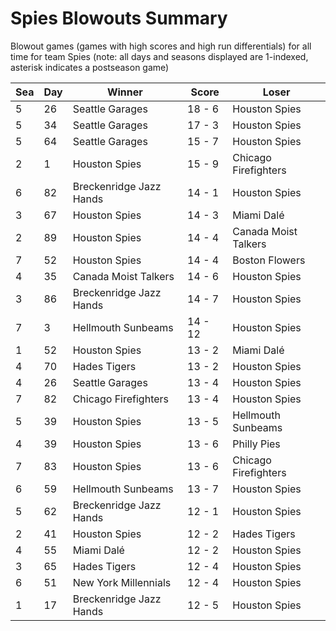 # Spies Blowouts Summary



Blowout games (games with high scores and high run differentials) for all time for team Spies (note: all days and seasons displayed are 1-indexed, asterisk indicates a postseason game)


| Sea | Day | Winner | Score | Loser | 
| ------ |------ |------ |------ |------ |
| 5 | 26 | Seattle Garages | 18 - 6 | Houston Spies | 
| 5 | 34 | Seattle Garages | 17 - 3 | Houston Spies | 
| 5 | 64 | Seattle Garages | 15 - 7 | Houston Spies | 
| 2 | 1 | Houston Spies | 15 - 9 | Chicago Firefighters | 
| 6 | 82 | Breckenridge Jazz Hands | 14 - 1 | Houston Spies | 
| 3 | 67 | Houston Spies | 14 - 3 | Miami Dalé | 
| 2 | 89 | Houston Spies | 14 - 4 | Canada Moist Talkers | 
| 7 | 52 | Houston Spies | 14 - 4 | Boston Flowers | 
| 4 | 35 | Canada Moist Talkers | 14 - 6 | Houston Spies | 
| 3 | 86 | Breckenridge Jazz Hands | 14 - 7 | Houston Spies | 
| 7 | 3 | Hellmouth Sunbeams | 14 - 12 | Houston Spies | 
| 1 | 52 | Houston Spies | 13 - 2 | Miami Dalé | 
| 4 | 70 | Hades Tigers | 13 - 2 | Houston Spies | 
| 4 | 26 | Seattle Garages | 13 - 4 | Houston Spies | 
| 7 | 82 | Chicago Firefighters | 13 - 4 | Houston Spies | 
| 5 | 39 | Houston Spies | 13 - 5 | Hellmouth Sunbeams | 
| 4 | 39 | Houston Spies | 13 - 6 | Philly Pies | 
| 7 | 83 | Houston Spies | 13 - 6 | Chicago Firefighters | 
| 6 | 59 | Hellmouth Sunbeams | 13 - 7 | Houston Spies | 
| 5 | 62 | Breckenridge Jazz Hands | 12 - 1 | Houston Spies | 
| 2 | 41 | Houston Spies | 12 - 2 | Hades Tigers | 
| 4 | 55 | Miami Dalé | 12 - 2 | Houston Spies | 
| 3 | 65 | Hades Tigers | 12 - 4 | Houston Spies | 
| 6 | 51 | New York Millennials | 12 - 4 | Houston Spies | 
| 1 | 17 | Breckenridge Jazz Hands | 12 - 5 | Houston Spies | 


